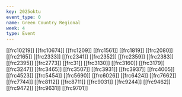 ```yaml
---
key: 2025oktu
event_type: 0
name: Green Country Regional
week: 4
type: Event
---
```

[[frc10219]]
[[frc10674]]
[[frc1209]]
[[frc1561]]
[[frc1819]]
[[frc2080]]
[[frc2165]]
[[frc2333]]
[[frc2341]]
[[frc2352]]
[[frc2359]]
[[frc2383]]
[[frc2395]]
[[frc2773]]
[[frc31]]
[[frc3130]]
[[frc3160]]
[[frc3179]]
[[frc3247]]
[[frc3465]]
[[frc3507]]
[[frc3931]]
[[frc3937]]
[[frc4005]]
[[frc4523]]
[[frc5454]]
[[frc5690]]
[[frc6026]]
[[frc6424]]
[[frc7662]]
[[frc7744]]
[[frc8112]]
[[frc8711]]
[[frc9031]]
[[frc9244]]
[[frc9462]]
[[frc9472]]
[[frc9631]]
[[frc9701]]

